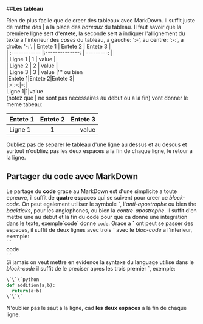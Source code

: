 ##**Les tableau**

Rien de plus facile que de creer des tableaux avec MarkDown. Il suffit juste de mettre des \| a la place des *bareaux* du tableau. Il faut savoir que la premiere ligne sert d'entete, la seconde sert a indiquer l'allignement du texte a l'interieur des *cases* du tableau, a gauche: ':-', au centre: ':-:', a droite: '-:'.
    | Entete 1      |     Entete 2    |   Entete 3 |  
    | :------------ |:--------------: | ---------: |  
    | Ligne 1       |        1        |      value |  
    | Ligne 2       |        2        |      value |  
    | Ligne 3       |        3        |      value |''' 
ou bien  
    |Entete 1|Entete 2|Entete 3|  
    |:-|:-:|-:|  
    Ligne 1|1|value  
(notez que | ne sont pas necessaires au debut ou a la fin) vont donner le meme tabeau:

Entete 1|Entete 2|Entete 3  
:-|:-:|-:  
Ligne 1|1|value  

Oubliez pas de separer le tableau d'une ligne au dessus et au desous et surtout n'oubliez pas les deux espaces a la fin de chaque ligne, le retour a la ligne.  


## Partager du code avec MarkDown

Le partage du **code** grace au MarkDown est d'une simplicite a toute epreuve, il suffit de **quatre espaces** qui se suivent pour creer ce *block-code*.  On peut egalement utiliser le symbole **\`**, l'*anti-apostrophe* ou bien the *backticks*, pour les anglophones, ou bien la *contre-apostrophe*. Il suffit d'en mettre une au debut et la fin du code pour que ca donne une integration dans le texte, exemple\`code\` donne `code`. Grace a **\`** ont peut se passer des espaces, il suffit de deux lignes avec trois **\`** avec le *bloc-code* a l'interieur, exemple:  
    \`\`\`  
    code  
    \`\`\`  
Si jamais on veut mettre en evidence la syntaxe du language utilise dans le *block-code* il suffit de le preciser apres les trois premier \`, exemple:  
```python  
\`\`\`python  
def addition(a,b):
  return(a+b)
\`\`\`
```  
N'oublier pas le saut a la ligne, cad **les deux espaces** a la fin de chaque ligne.
